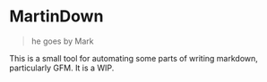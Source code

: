 
# MartinDown
> he goes by Mark

This is a small tool for automating some parts of writing markdown, particularly GFM. It is a WIP.
